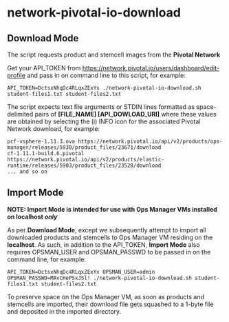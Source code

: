 # network-pivotal-io-download

## Download Mode

The script requests product and stemcell images from the **Pivotal Network**

Get your API_TOKEN from https://network.pivotal.io/users/dashboard/edit-profile and pass in on command line to this script, for example:

```
API_TOKEN=DctsxNhqDc4RLqxZExYx ./network-pivotal-io-download.sh student-files1.txt student-files2.txt
```

The script expects text file arguments or STDIN lines formatted as space-delimited pairs of **[FILE_NAME] [API_DOWLOAD_URI]** where these values are obtained by selecting the (i) INFO icon for the associated Pivotal Network download, for example:

```
pcf-vsphere-1.11.3.ova https://network.pivotal.io/api/v2/products/ops-manager/releases/5930/product_files/23671/download
cf-1.11.1-build.6.pivotal https://network.pivotal.io/api/v2/products/elastic-runtime/releases/5903/product_files/23528/download
... and so on
```

## Import Mode

**NOTE: Import Mode is intended for use with Ops Manager VMs installed on localhost _only_**

As per **Download Mode**, except we subsequently attempt to import all downloaded products and stemcells to Ops Manager VM residing on the **localhost**.  As such, in addition to the API_TOKEN, **Import Mode** also requires OPSMAN_USER and OPSMAN_PASSWD to be passed in on the command line, for example:

```
API_TOKEN=DctsxNhqDc4RLqxZExYx OPSMAN_USER=admin OPSMAN_PASSWD=MAvCHePSxJSl! ./network-pivotal-io-download.sh student-files1.txt student-files2.txt
```

To preserve space on the Ops Manager VM, as soon as products and stemcells are imported, their download file gets squashed to a 1-byte file and deposited in the imported directory.
